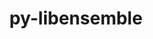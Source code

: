 ---
title: "py-libensemble"
layout: cache
categories: [package, v0.18.1]
meta: {"versions": ["0.9.1"], "compilers": ["gcc@=7.5.0"], "oss": ["ubuntu18.04"], "platforms": ["linux"], "targets": ["x86_64"], "stacks": ["e4s", "root"], "num_specs": 1, "num_specs_by_stack": {"root": 1, "e4s": 1}}
spec_details: [{"hash": "zr2ro2r56jq3nmd3tkomp4m66bd2khfl", "compiler": "gcc@=7.5.0", "versions": ["0.9.1"], "os": "ubuntu18.04", "platform": "linux", "target": "x86_64", "variants": ["~deap", "+mpi", "~mpmath", "~nlopt", "~petsc4py", "~pyyaml", "~scipy", "~tasmanian"], "stacks": ["root", "e4s"], "size": "-", "tarball": "https://binaries.spack.io/v0.18.1/build_cache/linux-ubuntu18.04-x86_64/gcc-7.5.0/py-libensemble-0.9.1/linux-ubuntu18.04-x86_64-gcc-7.5.0-py-libensemble-0.9.1-zr2ro2r56jq3nmd3tkomp4m66bd2khfl.spack"}]
---